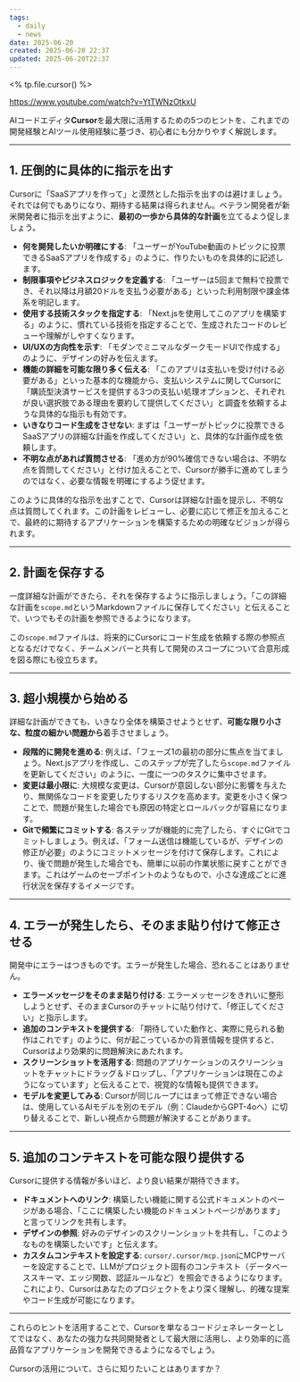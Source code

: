 ```yaml
---
tags:
  - daily
  - news
date: 2025-06-20
created: 2025-06-20 22:37
updated: 2025-06-20T22:37
---
```


<% tp.file.cursor() %>

https://www.youtube.com/watch?v=YtTWNzOtkxU

AIコードエディタ**Cursor**を最大限に活用するための5つのヒントを、これまでの開発経験とAIツール使用経験に基づき、初心者にも分かりやすく解説します。

---

## 1. 圧倒的に具体的に指示を出す

Cursorに「SaaSアプリを作って」と漠然とした指示を出すのは避けましょう。それでは何でもありになり、期待する結果は得られません。ベテラン開発者が新米開発者に指示を出すように、**最初の一歩から具体的な計画**を立てるよう促しましょう。

- **何を開発したいか明確にする**: 「ユーザーがYouTube動画のトピックに投票できるSaaSアプリを作成する」のように、作りたいものを具体的に記述します。
- **制限事項やビジネスロジックを定義する**: 「ユーザーは5回まで無料で投票でき、それ以降は月額20ドルを支払う必要がある」といった利用制限や課金体系を明記します。
- **使用する技術スタックを指定する**: 「Next.jsを使用してこのアプリを構築する」のように、慣れている技術を指定することで、生成されたコードのレビューや理解がしやすくなります。
- **UI/UXの方向性を示す**: 「モダンでミニマルなダークモードUIで作成する」のように、デザインの好みを伝えます。
- **機能の詳細を可能な限り多く伝える**: 「このアプリは支払いを受け付ける必要がある」といった基本的な機能から、支払いシステムに関してCursorに「購読型決済サービスを提供する3つの支払い処理オプションと、それぞれが良い選択肢である理由を要約して提供してください」と調査を依頼するような具体的な指示も有効です。
- **いきなりコード生成をさせない**: まずは「ユーザーがトピックに投票できるSaaSアプリの詳細な計画を作成してください」と、具体的な計画作成を依頼します。
- **不明な点があれば質問させる**: 「進め方が90%確信できない場合は、不明な点を質問してください」と付け加えることで、Cursorが勝手に進めてしまうのではなく、必要な情報を明確にするよう促せます。

このように具体的な指示を出すことで、Cursorは詳細な計画を提示し、不明な点は質問してくれます。この計画をレビューし、必要に応じて修正を加えることで、最終的に期待するアプリケーションを構築するための明確なビジョンが得られます。

---

## 2. 計画を保存する

一度詳細な計画ができたら、それを保存するように指示しましょう。「この詳細な計画を`scope.md`というMarkdownファイルに保存してください」と伝えることで、いつでもその計画を参照できるようになります。

この`scope.md`ファイルは、将来的にCursorにコード生成を依頼する際の参照点となるだけでなく、チームメンバーと共有して開発のスコープについて合意形成を図る際にも役立ちます。

---

## 3. 超小規模から始める

詳細な計画ができても、いきなり全体を構築させようとせず、**可能な限り小さな、粒度の細かい問題から**着手させましょう。

- **段階的に開発を進める**: 例えば、「フェーズ1の最初の部分に焦点を当てましょう。Next.jsアプリを作成し、このステップが完了したら`scope.md`ファイルを更新してください」のように、一度に一つのタスクに集中させます。
- **変更は最小限に**: 大規模な変更は、Cursorが意図しない部分に影響を与えたり、無関係なコードを変更したりするリスクを高めます。変更を小さく保つことで、問題が発生した場合でも原因の特定とロールバックが容易になります。
- **Gitで頻繁にコミットする**: 各ステップが機能的に完了したら、すぐにGitでコミットしましょう。例えば、「フォーム送信は機能しているが、デザインの修正が必要」のようにコミットメッセージを付けて保存します。これにより、後で問題が発生した場合でも、簡単に以前の作業状態に戻すことができます。これはゲームのセーブポイントのようなもので、小さな達成ごとに進行状況を保存するイメージです。

---

## 4. エラーが発生したら、そのまま貼り付けて修正させる

開発中にエラーはつきものです。エラーが発生した場合、恐れることはありません。

- **エラーメッセージをそのまま貼り付ける**: エラーメッセージをきれいに整形しようとせず、そのままCursorのチャットに貼り付けて、「修正してください」と指示します。
- **追加のコンテキストを提供する**: 「期待していた動作と、実際に見られる動作はこれです」のように、何が起こっているかの背景情報を提供すると、Cursorはより効果的に問題解決にあたれます。
- **スクリーンショットを活用する**: 問題のアプリケーションのスクリーンショットをチャットにドラッグ＆ドロップし、「アプリケーションは現在このようになっています」と伝えることで、視覚的な情報も提供できます。
- **モデルを変更してみる**: Cursorが同じループにはまって修正できない場合は、使用しているAIモデルを別のモデル（例：ClaudeからGPT-4oへ）に切り替えることで、新しい視点から問題が解決することがあります。

---

## 5. 追加のコンテキストを可能な限り提供する

Cursorに提供する情報が多いほど、より良い結果が期待できます。

- **ドキュメントへのリンク**: 構築したい機能に関する公式ドキュメントのページがある場合、「ここに構築したい機能のドキュメントページがあります」と言ってリンクを共有します。
- **デザインの参照**: 好みのデザインのスクリーンショットを共有し、「このようなものを構築したいです」と伝えます。
- **カスタムコンテキストを設定する**: `cursor/.cursor/mcp.json`にMCPサーバーを設定することで、LLMがプロジェクト固有のコンテキスト（データベーススキーマ、エッジ関数、認証ルールなど）を照会できるようになります。これにより、Cursorはあなたのプロジェクトをより深く理解し、的確な提案やコード生成が可能になります。

---

これらのヒントを活用することで、Cursorを単なるコードジェネレーターとしてではなく、あなたの強力な共同開発者として最大限に活用し、より効率的に高品質なアプリケーションを開発できるようになるでしょう。

Cursorの活用について、さらに知りたいことはありますか？